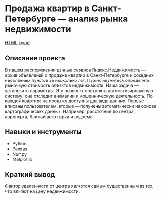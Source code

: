 # Продажа квартир в Санкт-Петербурге — анализ рынка недвижимости

[HTML](https://github.com/Alexey646/Portfolio/blob/main/Real_estate_SPB/Real_estate_SPB.html)
[ipynd](https://github.com/Alexey646/Portfolio/blob/main/Real_estate_SPB/Real_estate_SPB.ipynb)

## Описание проекта
В нашем распоряжении данные сервиса Яндекс.Недвижимость — архив объявлений о продаже квартир в Санкт-Петербурге и соседних населённых пунктов за несколько лет. Нужно научиться определять рыночную стоимость объектов недвижимости. Наша задача — установить параметры. Это позволит построить автоматизированную систему: она отследит аномалии и мошенническую деятельность. 
По каждой квартире на продажу доступны два вида данных. Первые вписаны пользователем, вторые — получены автоматически на основе картографических данных. Например, расстояние до центра, аэропорта, ближайшего парка и водоёма.

## Навыки и инструменты
* Python
* Pandas
* Numpy
* Matplotlib
  
## Краткий вывод
Фактор удаленности от центра является самым существенным из тех, что влияют на цену недвижимости.
